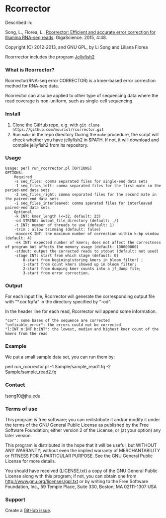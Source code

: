 Rcorrector
=========

Described in:

Song, L., Florea, L., [Rcorrector: Efficient and accurate error correction for Illumina RNA-seq reads](http://www.gigasciencejournal.com/content/4/1/48). GigaScience. 2015, 4:48.

Copyright (C) 2012-2013, and GNU GPL, by Li Song and Liliana Florea

Rcorrrector includes the program [Jellyfish2](http://www.genome.umd.edu/jellyfish.html)

### What is Rcorrector?

Rcorrector(RNA-seq error CORRECTOR) is a kmer-based error correction method for RNA-seq data. 

Rcorrector can also be applied to other type of sequencing data where the read coverage is non-uniform, such as single-cell sequencing.

### Install

1. Clone the [GitHub repo](https://github.com/mourisl/rcorrector), e.g. with `git clone https://github.com/mourisl/rcorrector.git`
2. Run `make` in the repo directory
	During the `make` procedure, the script will check whether you have jellyfish2 in $PATH. If not, it will download and compile jellyfish2 from its repository. 

### Usage
	Usage: perl run_rcorrector.pl [OPTIONS]
	OPTIONS:
		Required
		-s seq_files: comma separated files for single-end data sets
		-1 seq_files_left: comma separated files for the first mate in the paried-end data sets
		-2 seq_files_right: comma separated files for the second mate in the paired-end data sets
		-i seq_files_interleaved: comma sperated files for interleaved paired-end data sets
		Optional
		-k INT: kmer_length (<=32, default: 23)
		-od STRING: output_file_directory (default: ./)
		-t INT: number of threads to use (default: 1)
		-trim : allow trimming (default: false)
		-maxcorK INT: the maximum number of correction within k-bp window (default: 4)
		-ek INT: expected number of kmers; does not affect the correctness of program but affects the memory usage (default: 100000000)
		-stdout: output the corrected reads to stdout (default: not used)
		-stage INT: start from which stage (default: 0)
			0-start from begining(storing kmers in bloom filter) ;
			1-start from count kmers showed up in bloom filter;
			2-start from dumping kmer counts into a jf_dump file;
			3-start from error correction.


### Output
For each input file, Rcorrector will generate the corresponding output file with "*.cor.fq/fa" in the directory specified by "-od". 

In the header line for each read, Rcorrector will append some information.

	"cor": some bases of the sequence are corrected
	"unfixable_error": the errors could not be corrected
	"l:INT m:INT h:INT": the lowest, median and highest kmer count of the kmers from the read


### Example
We put a small sample data set, you can run them by:

perl run_rcorrector.pl -1 Sample/sample_read1.fq -2 Sample/sample_read2.fq  

### Contact
lsong10@jhu.edu

### Terms of use

This program is free software; you can redistribute it and/or modify it
under the terms of the GNU General Public License as published by the
Free Software Foundation; either version 2 of the License, or (at your
option) any later version.

This program is distributed in the hope that it will be useful,
but WITHOUT ANY WARRANTY; without even the implied warranty of
MERCHANTABILITY or FITNESS FOR A PARTICULAR PURPOSE.  See the
GNU General Public License for more details.

You should have received (LICENSE.txt) a copy of the GNU General
Public License along with this program; if not, you can obtain one from
http://www.gnu.org/licenses/gpl.txt or by writing to the Free Software
Foundation, Inc., 59 Temple Place, Suite 330, Boston, MA  02111-1307  USA
 
### Support

Create a [GitHub issue](https://github.com/mourisl/rcorrector/issues).



